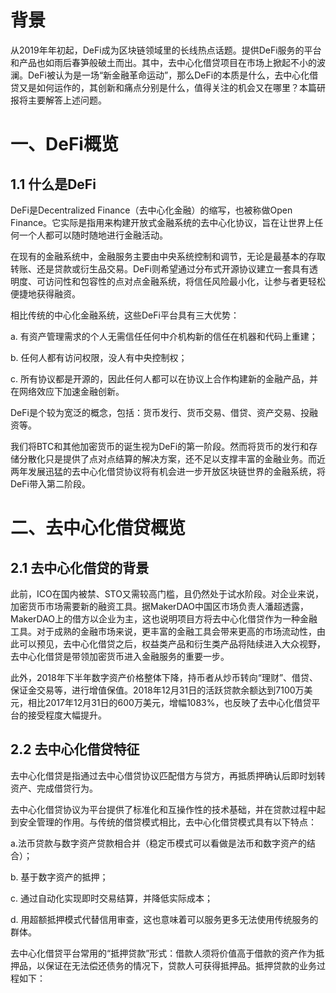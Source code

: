 # 背景
从2019年年初起，DeFi成为区块链领域里的长线热点话题。提供DeFi服务的平台和产品也如雨后春笋般破土而出。其中，去中心化借贷项目在市场上掀起不小的波澜。DeFi被认为是一场“新金融革命运动”，那么DeFi的本质是什么，去中心化借贷又是如何运作的，其创新和痛点分别是什么，值得关注的机会又在哪里？本篇研报将主要解答上述问题。
# 一、DeFi概览
## 1.1 什么是DeFi
DeFi是Decentralized Finance（去中心化金融）的缩写，也被称做Open Finance。它实际是指用来构建开放式金融系统的去中心化协议，旨在让世界上任何一个人都可以随时随地进行金融活动。

在现有的金融系统中，金融服务主要由中央系统控制和调节，无论是最基本的存取转账、还是贷款或衍生品交易。DeFi则希望通过分布式开源协议建立一套具有透明度、可访问性和包容性的点对点金融系统，将信任风险最小化，让参与者更轻松便捷地获得融资。

相比传统的中心化金融系统，这些DeFi平台具有三大优势：

a. 有资产管理需求的个人无需信任任何中介机构新的信任在机器和代码上重建；

b. 任何人都有访问权限，没人有中央控制权；

c. 所有协议都是开源的，因此任何人都可以在协议上合作构建新的金融产品，并在网络效应下加速金融创新。

DeFi是个较为宽泛的概念，包括：货币发行、货币交易、借贷、资产交易、投融资等。

我们将BTC和其他加密货币的诞生视为DeFi的第一阶段。然而将货币的发行和存储分散化只是提供了点对点结算的解决方案，还不足以支撑丰富的金融业务。而近两年发展迅猛的去中心化借贷协议将有机会进一步开放区块链世界的金融系统，将DeFi带入第二阶段。

# 二、去中心化借贷概览
## 2.1 去中心化借贷的背景
此前，ICO在国内被禁、STO又需较高门槛，且仍然处于试水阶段。对企业来说，加密货币市场需要新的融资工具。据MakerDAO中国区市场负责人潘超透露，MakerDAO上的借方以企业为主，这也说明项目方将去中心化借贷作为一种金融工具。对于成熟的金融市场来说，更丰富的金融工具会带来更高的市场流动性，由此可以预见，去中心化借贷之后，权益类产品和衍生类产品将陆续进入大众视野，去中心化借贷是带领加密货币进入金融服务的重要一步。

此外，2018年下半年数字资产价格整体下降，持币者从炒币转向“理财”、借贷、保证金交易等，进行增值保值。2018年12月31日的活跃贷款余额达到7100万美元，相比2017年12月31日的600万美元，增幅1083%，也反映了去中心化借贷平台的接受程度大幅提升。

## 2.2 去中心化借贷特征
去中心化借贷是指通过去中心借贷协议匹配借方与贷方，再抵质押确认后即时划转资产、完成借贷行为。

去中心化借贷协议为平台提供了标准化和互操作性的技术基础，并在贷款过程中起到安全管理的作用。与传统的借贷模式相比，去中心化借贷模式具有以下特点：

a.法币贷款与数字资产贷款相合并（稳定币模式可以看做是法币和数字资产的结合）；

b. 基于数字资产的抵押；

c. 通过自动化实现即时交易结算，并降低实际成本；

d. 用超额抵押模式代替信用审查，这也意味着可以服务更多无法使用传统服务的群体。

去中心化借贷平台常用的“抵押贷款”形式：借款人须将价值高于借款的资产作为抵押品，以保证在无法偿还债务的情况下，贷款人可获得抵押品。抵押贷款的业务过程如下：